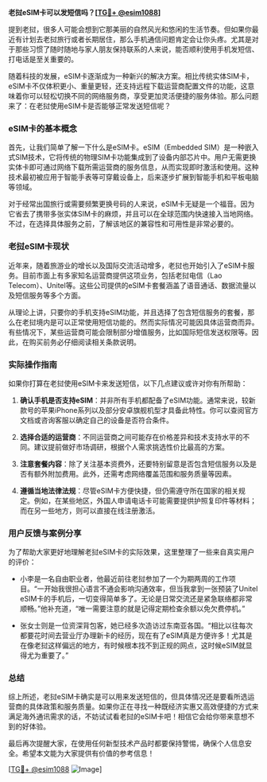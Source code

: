 **老挝eSIM卡可以发短信吗？[[TG💪+ @esim1088](https://t.me/s/esim1088)]**

提到老挝，很多人可能会想到它那美丽的自然风光和悠闲的生活节奏。但如果你最近有计划去老挝旅行或者长期居住，那么手机通信问题肯定会让你头疼。尤其是对于那些习惯了随时随地与家人朋友保持联系的人来说，能否顺利使用手机发短信、打电话是至关重要的。

随着科技的发展，eSIM卡逐渐成为一种新兴的解决方案。相比传统实体SIM卡，eSIM卡不仅体积更小、重量更轻，还支持远程下载运营商配置文件的功能，这意味着你可以轻松切换不同的网络服务商，享受更加灵活便捷的服务体验。那么问题来了：在老挝使用eSIM卡是否能够正常发送短信呢？

### eSIM卡的基本概念

首先，让我们简单了解一下什么是eSIM卡。eSIM（Embedded SIM）是一种嵌入式SIM技术，它将传统的物理SIM卡功能集成到了设备内部芯片中。用户无需更换实体卡即可通过网络下载所需运营商的服务信息，从而实现即时激活和使用。这种技术最初被应用于智能手表等可穿戴设备上，后来逐步扩展到智能手机和平板电脑等领域。

对于经常出国旅行或需要频繁更换号码的人来说，eSIM卡无疑是一个福音。因为它省去了携带多张实体SIM卡的麻烦，并且可以在全球范围内快速接入当地网络。不过，在选择具体服务之前，了解该地区的兼容性和可用性是非常必要的。

### 老挝eSIM卡现状

近年来，随着旅游业的增长以及国际交流活动增多，老挝也开始引入了eSIM卡服务。目前市面上有多家知名运营商提供这项业务，包括老挝电信（Lao Telecom）、Unitel等。这些公司提供的eSIM卡套餐涵盖了语音通话、数据流量以及短信服务等多个方面。

从理论上讲，只要你的手机支持eSIM功能，并且选择了包含短信服务的套餐，那么在老挝境内是可以正常使用短信功能的。然而实际情况可能因具体运营商而异。有些情况下，某些运营商可能会限制部分增值服务，比如国际短信发送权限等。因此，在购买前务必仔细阅读相关条款说明。

### 实际操作指南

如果你打算在老挝使用eSIM卡来发送短信，以下几点建议或许对你有所帮助：

1. **确认手机是否支持eSIM**：并非所有手机都配备了eSIM功能。通常来说，较新款号的苹果iPhone系列以及部分安卓旗舰机型才具备此特性。你可以查阅官方文档或咨询客服以确定自己的设备是否符合条件。
   
2. **选择合适的运营商**：不同运营商之间可能存在价格差异和技术支持水平的不同。建议提前做好市场调研，根据个人需求挑选性价比最高的方案。

3. **注意套餐内容**：除了关注基本资费外，还要特别留意是否包含短信服务以及是否有额外附加费用。此外，还需考虑网络覆盖范围和服务质量等因素。

4. **遵循当地法律法规**：尽管eSIM卡方便快捷，但仍需遵守所在国家的相关规定。例如，在某些地区，外国人申请电话卡可能需要提供护照复印件等材料；而在另一些地方，则可以直接在线注册激活。

### 用户反馈与案例分享

为了帮助大家更好地理解老挝eSIM卡的实际效果，这里整理了一些来自真实用户的评价：

- 小李是一名自由职业者，他最近前往老挝参加了一个为期两周的工作项目。“一开始我很担心语言不通会影响沟通效率，但当我拿到一张预装了Unitel eSIM卡的手机后，一切变得简单多了。无论是日常交流还是紧急联络都非常顺畅。”他补充道，“唯一需要注意的就是记得定期检查余额以免欠费停机。”

- 张女士则是一位资深背包客，她已经多次造访过东南亚各国。“相比以往每次都要花时间去营业厅办理新卡的经历，现在有了eSIM真是方便许多！尤其是在像老挝这样偏远的地方，有时候根本找不到正规的网点，这时候eSIM就显得尤为重要了。”

### 总结

综上所述，老挝eSIM卡确实是可以用来发送短信的，但具体情况还是要看所选运营商的具体政策和服务质量。如果你正在寻找一种既经济实惠又高效便捷的方式来满足海外通讯需求的话，不妨试试看老挝的eSIM卡吧！相信它会给你带来意想不到的好体验。

最后再次提醒大家，在使用任何新型技术产品时都要保持警惕，确保个人信息安全。希望本文能为大家提供有价值的参考信息！

[[TG💪+ @esim1088](https://t.me/s/esim1088) ![Image](https://i.postimg.cc/4NQfJmqS/Snipaste-2025-05-13-00-14-12.png)]